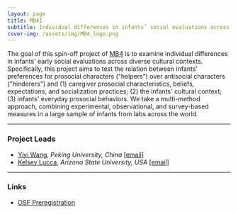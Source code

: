 ```yaml
---
layout: page
title: MB4I
subtitle: Individual differences in infants’ social evaluations across cultures
cover-img: /assets/img/MB4_logo.png
---
```


The goal of this spin-off project of [MB4]({{site.baseurl}}/MB4/) is to examine individual differences in infants' early social evaluations across diverse cultural contexts. Specifically, this project aims to test the relation between infants' preferences for prosocial characters ("helpers") over antisocial characters ("hinderers") and (1) caregiver prosocial characteristics, beliefs, expectations, and socialization practices; (2) the infants' cultural context; (3) infants' everyday prosocial behaviors. We take a multi-method approach, combining experimental, observational, and survey-based measures in a large sample of infants from labs across the world.


***
### Project Leads
* [Yiyi Wang](https://orcid.org/0000-0003-1060-0862), *Peking University, China* [[email]](mailto:yiyi_wang@pku.edu.cn)
* [Kelsey Lucca](https://isearch.asu.edu/profile/3521043), *Arizona State University, USA* [[email]](mailto:kelsey.lucca@asu.edu)


***
### Links
* [OSF Preregistration](https://doi.org/10.17605/OSF.IO/RAQ4X)